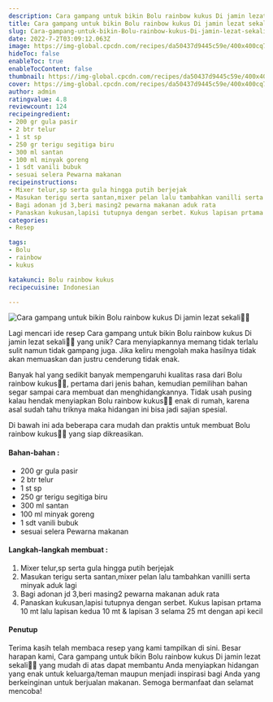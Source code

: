 ```yaml
---
description: Cara gampang untuk bikin Bolu rainbow kukus Di jamin lezat sekali"
title: Cara gampang untuk bikin Bolu rainbow kukus Di jamin lezat sekali
slug: Cara-gampang-untuk-bikin-Bolu-rainbow-kukus-Di-jamin-lezat-sekali
date: 2022-7-2T03:09:12.063Z
image: https://img-global.cpcdn.com/recipes/da50437d9445c59e/400x400cq70/photo.jpg
hideToc: false
enableToc: true
enableTocContent: false
thumbnail: https://img-global.cpcdn.com/recipes/da50437d9445c59e/400x400cq70/photo.jpg
cover: https://img-global.cpcdn.com/recipes/da50437d9445c59e/400x400cq70/photo.jpg
author: admin
ratingvalue: 4.8
reviewcount: 124
recipeingredient:
- 200 gr gula pasir
- 2 btr telur
- 1 st sp
- 250 gr terigu segitiga biru
- 300 ml santan
- 100 ml minyak goreng
- 1 sdt vanili bubuk
- sesuai selera Pewarna makanan
recipeinstructions:
- Mixer telur,sp serta gula hingga putih berjejak
- Masukan terigu serta santan,mixer pelan lalu tambahkan vanilli serta minyak aduk lagi
- Bagi adonan jd 3,beri masing2 pewarna makanan aduk rata
- Panaskan kukusan,lapisi tutupnya dengan serbet. Kukus lapisan prtama 10 mt lalu lapisan kedua 10 mt & lapisan 3 selama 25 mt dengan api kecil
categories:
- Resep

tags:
- Bolu
- rainbow
- kukus

katakunci: Bolu rainbow kukus
recipecuisine: Indonesian

---
```


![Cara gampang untuk bikin Bolu rainbow kukus Di jamin lezat sekali👩‍🍳](https://img-global.cpcdn.com/recipes/da50437d9445c59e/400x400cq70/photo.jpg)

Lagi mencari ide resep Cara gampang untuk bikin Bolu rainbow kukus Di jamin lezat sekali👩‍🍳 yang unik? Cara menyiapkannya memang tidak terlalu sulit namun tidak gampang juga. Jika keliru mengolah maka hasilnya tidak akan memuaskan dan justru cenderung tidak enak.

Banyak hal yang sedikit banyak mempengaruhi kualitas rasa dari Bolu rainbow kukus👩‍🍳, pertama dari jenis bahan, kemudian pemilihan bahan segar sampai cara membuat dan menghidangkannya. Tidak usah pusing kalau hendak menyiapkan Bolu rainbow kukus👩‍🍳 enak di rumah, karena asal sudah tahu triknya maka hidangan ini bisa jadi sajian spesial.

Di bawah ini ada beberapa cara mudah dan praktis untuk membuat Bolu rainbow kukus👩‍🍳 yang siap dikreasikan.

<!--inarticleads1-->

#### Bahan-bahan :

- 200 gr gula pasir
- 2 btr telur
- 1 st sp
- 250 gr terigu segitiga biru
- 300 ml santan
- 100 ml minyak goreng
- 1 sdt vanili bubuk
- sesuai selera Pewarna makanan

<!--inarticleads2-->

#### Langkah-langkah membuat :

1. Mixer telur,sp serta gula hingga putih berjejak
1. Masukan terigu serta santan,mixer pelan lalu tambahkan vanilli serta minyak aduk lagi
1. Bagi adonan jd 3,beri masing2 pewarna makanan aduk rata
1. Panaskan kukusan,lapisi tutupnya dengan serbet. Kukus lapisan prtama 10 mt lalu lapisan kedua 10 mt & lapisan 3 selama 25 mt dengan api kecil

#### Penutup

Terima kasih telah membaca resep yang kami tampilkan di sini. Besar harapan kami, Cara gampang untuk bikin Bolu rainbow kukus Di jamin lezat sekali👩‍🍳 yang mudah di atas dapat membantu Anda menyiapkan hidangan yang enak untuk keluarga/teman maupun menjadi inspirasi bagi Anda yang berkeinginan untuk berjualan makanan. Semoga bermanfaat dan selamat mencoba!